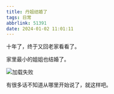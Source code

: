 ```yaml
---
title: 丹姐结婚了
tags: 日常
abbrlink: 51391
date: 2024-01-02 11:01:11
---
```


十年了，终于又回老家看看了。

家里最小的姐姐也结婚了。

![加载失败](https://s11.ax1x.com/2024/01/02/piXzwwV.md.jpg "漫天的星光，有一颗是你的愿望") 

<!-- 

<center>
    <img style="border-radius: 0.3125em;
    box-shadow: 0 2px 4px 0 rgba(34,36,38,.12),0 2px 10px 0 rgba(34,36,38,.08);" 
    src="https://s11.ax1x.com/2024/01/02/piXzwwV.md.jpg">
    
    <div style="color:orange; border-bottom: 1px solid #d9d9d9;
    display: inline-block;
    color: #999;
    padding: 2px;">漫天的星光，有一颗是你的愿望</div>
</center>
-->
有很多话不知道从哪里开始说了，就这样吧。